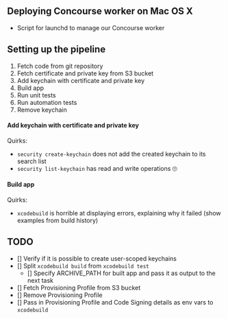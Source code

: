 ## Deploying Concourse worker on Mac OS X

- Script for launchd to manage our Concourse worker

## Setting up the pipeline

1. Fetch code from git repository
1. Fetch certificate and private key from S3 bucket
1. Add keychain with certificate and private key
1. Build app
1. Run unit tests
1. Run automation tests
1. Remove keychain

#### Add keychain with certificate and private key

Quirks:
- `security create-keychain` does not add the created keychain to its search list
- `security list-keychain` has read and write operations 🙄

#### Build app

Quirks:
- `xcodebuild` is horrible at displaying errors, explaining why it failed (show examples from build history)

## TODO

- [] Verify if it is possible to create user-scoped keychains
- [] Split `xcodebuild build` from `xcodebuild test`
  - [] Specify ARCHIVE_PATH for built app and pass it as output to the next task
- [] Fetch Provisioning Profile from S3 bucket
- [] Remove Provisioning Profile
- [] Pass in Provisioning Profile and Code Signing details as env vars to `xcodebuild`
